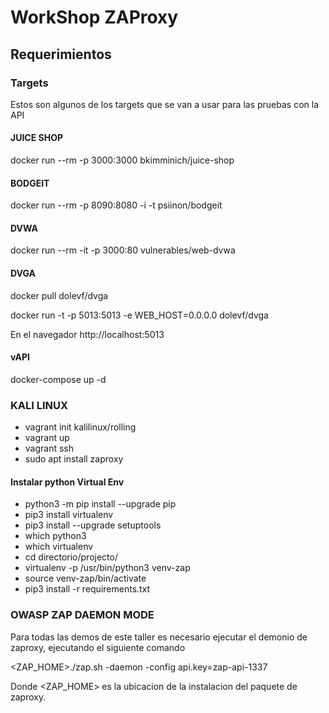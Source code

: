# WorkShop ZAProxy

## Requerimientos

### Targets

Estos son algunos de los targets que se van a usar para las pruebas con la API

#### JUICE SHOP

docker run --rm -p 3000:3000 bkimminich/juice-shop

#### BODGEIT

docker run --rm -p 8090:8080 -i -t psiinon/bodgeit

#### DVWA

docker run --rm -it -p 3000:80 vulnerables/web-dvwa

#### DVGA

docker pull dolevf/dvga

docker run -t -p 5013:5013 -e WEB_HOST=0.0.0.0 dolevf/dvga

En el navegador http://localhost:5013

#### vAPI

docker-compose up -d
### KALI LINUX

- vagrant init kalilinux/rolling
- vagrant up
- vagrant ssh
- sudo apt install zaproxy

#### Instalar python Virtual Env

- python3 -m pip install --upgrade pip
- pip3 install virtualenv
- pip3 install --upgrade setuptools
- which python3
- which virtualenv
- cd directorio/projecto/
- virtualenv -p /usr/bin/python3 venv-zap
- source venv-zap/bin/activate
- pip3 install -r requirements.txt

### OWASP ZAP DAEMON MODE

Para todas las demos de este taller es necesario ejecutar el demonio de zaproxy, ejecutando el siguiente comando

<ZAP_HOME>./zap.sh -daemon -config api.key=zap-api-1337

Donde <ZAP_HOME> es la ubicacion de la instalacion del paquete de zaproxy.
